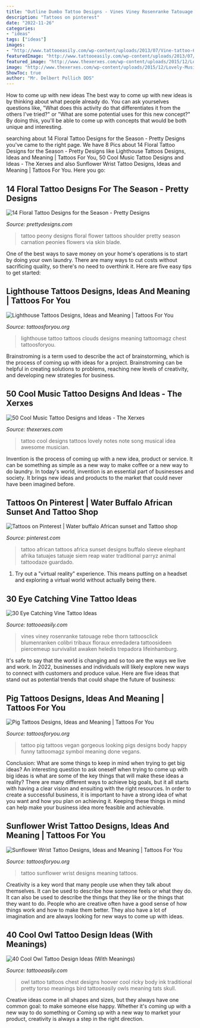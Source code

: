 ```yaml
---
title: "Outline Dumbo Tattoo Designs - Vines Viney Rosenranke Tatouage Rebe Thorn Tattoosclick Blumenranken Colibri Tribaux Floraux Enredadera Tattoosideen Piercemeup Survivalist Awaken Heledis Trepadora Lifeinhamburg"
description: "Tattoos on pinterest"
date: "2022-11-26"
categories:
- "ideas"
tags: ["ideas"]
images:
- "http://www.tattooeasily.com/wp-content/uploads/2013/07/Vine-tattoo-6.jpg"
featuredImage: "http://www.tattooeasily.com/wp-content/uploads/2013/07/owl-tattoo-39.jpg"
featured_image: "http://www.thexerxes.com/wp-content/uploads/2015/12/Lovely-Music-Tattoo-Ideas.jpg"
image: "http://www.thexerxes.com/wp-content/uploads/2015/12/Lovely-Music-Tattoo-Ideas.jpg"
ShowToc: true
author: "Mr. Delbert Pollich DDS"
---
```



How to come up with new ideas
The best way to come up with new ideas is by thinking about what people already do. You can ask yourselves questions like, "What does this activity do that differentiates it from the others I've tried?" or "What are some potential uses for this new concept?" By doing this, you'll be able to come up with concepts that would be both unique and interesting.

	

		
searching about 14 Floral Tattoo Designs for the Season - Pretty Designs you've came to the right page. We have 8 Pics about 14 Floral Tattoo Designs for the Season - Pretty Designs like Lighthouse Tattoos Designs, Ideas and Meaning | Tattoos For You, 50 Cool Music Tattoo Designs and Ideas - The Xerxes and also Sunflower Wrist Tattoo Designs, Ideas and Meaning | Tattoos For You. Here you go:
		
    
## 14 Floral Tattoo Designs For The Season - Pretty Designs

<img loading=lazy src="http://www.prettydesigns.com/wp-content/uploads/2014/09/Peony-Tattoo.jpg" onerror="this.onerror=null;this.src='https://tse3.mm.bing.net/th?id=OIP.4fC7r_rhyItCRHnOni83awHaKX&amp;pid=15.1';" alt="14 Floral Tattoo Designs for the Season - Pretty Designs">

_Source: prettydesigns.com_

>tattoo peony designs floral flower tattoos shoulder pretty season carnation peonies flowers via skin blade. 

	

One of the best ways to save money on your home's operations is to start by doing your own laundry. There are many ways to cut costs without sacrificing quality, so there's no need to overthink it. Here are five easy tips to get started:

    
## Lighthouse Tattoos Designs, Ideas And Meaning | Tattoos For You

<img loading=lazy src="http://www.tattoosforyou.org/wp-content/uploads/2013/11/Lighthouse-Tattoos.jpg" onerror="this.onerror=null;this.src='https://tse2.mm.bing.net/th?id=OIP.LpJWcFl-A9t9SOdcCOe0sAHaJ-&amp;pid=15.1';" alt="Lighthouse Tattoos Designs, Ideas and Meaning | Tattoos For You">

_Source: tattoosforyou.org_

>lighthouse tattoo tattoos clouds designs meaning tattoomagz chest tattoosforyou. 

	

Brainstroming is a term used to describe the act of brainstorming, which is the process of coming up with ideas for a project. Brainstroming can be helpful in creating solutions to problems, reaching new levels of creativity, and developing new strategies for business.

    
## 50 Cool Music Tattoo Designs And Ideas - The Xerxes

<img loading=lazy src="http://www.thexerxes.com/wp-content/uploads/2015/12/Lovely-Music-Tattoo-Ideas.jpg" onerror="this.onerror=null;this.src='https://tse4.mm.bing.net/th?id=OIP.5QZ-l4CGoaeo0bkzzTlB8wHaMb&amp;pid=15.1';" alt="50 Cool Music Tattoo Designs and Ideas - The Xerxes">

_Source: thexerxes.com_

>tattoo cool designs tattoos lovely notes note song musical idea awesome musician. 

	

Invention is the process of coming up with a new idea, product or service. It can be something as simple as a new way to make coffee or a new way to do laundry. In today's world, invention is an essential part of businesses and society. It brings new ideas and products to the market that could never have been imagined before.

    
## Tattoos On Pinterest | Water Buffalo African Sunset And Tattoo Shop

<img loading=lazy src="https://i.pinimg.com/736x/cd/27/ff/cd27ff9818b30c0239be5383a299c7e5--african-sunset-africa-tattoos.jpg" onerror="this.onerror=null;this.src='https://tse4.mm.bing.net/th?id=OIP._x0I7EG7xhzWaHq52G9QCgHaKY&amp;pid=15.1';" alt="Tattoos on Pinterest | Water buffalo African sunset and Tattoo shop">

_Source: pinterest.com_

>tattoo african tattoos africa sunset designs buffalo sleeve elephant afrika tatuajes tatuaje siem reap water traditional parryz animal tattoodaze guardado. 

	

1. Try out a "virtual reality" experience. This means putting on a headset and exploring a virtual world without actually being there.

    
## 30 Eye Catching Vine Tattoo Ideas

<img loading=lazy src="http://www.tattooeasily.com/wp-content/uploads/2013/07/Vine-tattoo-6.jpg" onerror="this.onerror=null;this.src='https://tse1.mm.bing.net/th?id=OIP.haH9HSgXp8ZjQLke_qkBzAHaNc&amp;pid=15.1';" alt="30 Eye Catching Vine Tattoo Ideas">

_Source: tattooeasily.com_

>vines viney rosenranke tatouage rebe thorn tattoosclick blumenranken colibri tribaux floraux enredadera tattoosideen piercemeup survivalist awaken heledis trepadora lifeinhamburg. 

	

It's safe to say that the world is changing and so too are the ways we live and work. In 2022, businesses and individuals will likely explore new ways to connect with customers and produce value. Here are five ideas that stand out as potential trends that could shape the future of business:

    
## Pig Tattoos Designs, Ideas And Meaning | Tattoos For You

<img loading=lazy src="https://www.tattoosforyou.org/wp-content/uploads/2016/02/Pig-Tattoo-Ideas.jpg" onerror="this.onerror=null;this.src='https://tse3.mm.bing.net/th?id=OIP.fI0XkEjYtIwPH3BBcMYpMwHaJ4&amp;pid=15.1';" alt="Pig Tattoos Designs, Ideas and Meaning | Tattoos For You">

_Source: tattoosforyou.org_

>tattoo pig tattoos vegan gorgeous looking pigs designs body happy funny tattoomagz symbol meaning done vegans. 

	

Conclusion: What are some things to keep in mind when trying to get big ideas?
An interesting question to ask oneself when trying to come up with big ideas is what are some of the key things that will make these ideas a reality? There are many different ways to achieve big goals, but it all starts with having a clear vision and ensuiting with the right resources. In order to create a successful business, it is important to have a strong idea of what you want and how you plan on achieving it. Keeping these things in mind can help make your business idea more feasible and achievable.

    
## Sunflower Wrist Tattoo Designs, Ideas And Meaning | Tattoos For You

<img loading=lazy src="https://www.tattoosforyou.org/wp-content/uploads/2017/10/Sunflower-Wrist-Tattoo-Images.jpg" onerror="this.onerror=null;this.src='https://tse3.mm.bing.net/th?id=OIP.RNSz_YvbLxuz6Ska4myfIgHaJ3&amp;pid=15.1';" alt="Sunflower Wrist Tattoo Designs, Ideas and Meaning | Tattoos For You">

_Source: tattoosforyou.org_

>tattoo sunflower wrist designs meaning tattoos. 

	

Creativity is a key word that many people use when they talk about themselves. It can be used to describe how someone feels or what they do. It can also be used to describe the things that they like or the things that they want to do. People who are creative often have a good sense of how things work and how to make them better. They also have a lot of imagination and are always looking for new ways to come up with ideas.

    
## 40 Cool Owl Tattoo Design Ideas (With Meanings)

<img loading=lazy src="http://www.tattooeasily.com/wp-content/uploads/2013/07/owl-tattoo-39.jpg" onerror="this.onerror=null;this.src='https://tse3.mm.bing.net/th?id=OIP.PWmxu083TvN1iiWhcj6GnwHaLG&amp;pid=15.1';" alt="40 Cool Owl Tattoo Design Ideas (With Meanings)">

_Source: tattooeasily.com_

>owl tattoo tattoos chest designs hoover cool ricky body ink traditional pretty torso meanings bird tattooeasily owls meaning tats skull. 

	

Creative ideas come in all shapes and sizes, but they always have one common goal: to make someone else happy. Whether it's coming up with a new way to do something or Coming up with a new way to market your product, creativity is always a step in the right direction.

